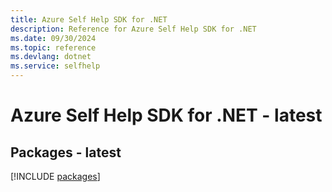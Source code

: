 ```yaml
---
title: Azure Self Help SDK for .NET
description: Reference for Azure Self Help SDK for .NET
ms.date: 09/30/2024
ms.topic: reference
ms.devlang: dotnet
ms.service: selfhelp
---
```

# Azure Self Help SDK for .NET - latest
## Packages - latest
[!INCLUDE [packages](self-help-index.md)]
